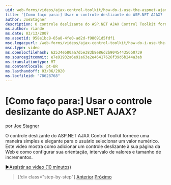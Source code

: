 ```yaml
---
uid: web-forms/videos/ajax-control-toolkit/how-do-i-use-the-aspnet-ajax-slider-control
title: '[Como faço para:] Usar o controle deslizante do ASP.NET AJAX? | Microsoft Docs'
author: JoeStagner
description: O controle deslizante do ASP.NET AJAX Control Toolkit fornece uma maneira simples e elegante para o usuário selecionar um valor numérico. Este vídeo mostra como fazer o anúncio...
ms.author: riande
ms.date: 03/13/2007
ms.assetid: 958e1bc8-65a8-4fe0-ad2d-f98691d5fdf1
msc.legacyurl: /web-forms/videos/ajax-control-toolkit/how-do-i-use-the-aspnet-ajax-slider-control
msc.type: video
ms.openlocfilehash: 62534e580aa7d5e383b8e86d2b904544356b0739
ms.sourcegitcommit: e7e91932a6e91a63e2e46417626f39d6b244a3ab
ms.translationtype: MT
ms.contentlocale: pt-BR
ms.lasthandoff: 03/06/2020
ms.locfileid: "78628768"
---
```

# <a name="how-do-i-use-the-aspnet-ajax-slider-control"></a>[Como faço para:] Usar o controle deslizante do ASP.NET AJAX?

por [Joe Stagner](https://github.com/JoeStagner)

O controle deslizante do ASP.NET AJAX Control Toolkit fornece uma maneira simples e elegante para o usuário selecionar um valor numérico. Este vídeo mostra como adicionar um controle deslizante à sua página da Web e como configurar sua orientação, intervalo de valores e tamanho de incrementos.

[&#9654;Assistir ao vídeo (10 minutos)](https://channel9.msdn.com/Blogs/ASP-NET-Site-Videos/how-do-i-use-the-aspnet-ajax-slider-control)

> [!div class="step-by-step"]
> [Anterior](how-do-i-use-the-aspnet-ajax-confirmbutton-extender.md)
> [Próximo](how-do-i-use-the-aspnet-ajax-autocomplete-control.md)
